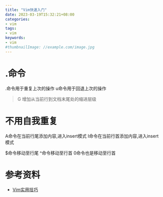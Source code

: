 ```yaml
---
title: "Vim快速入门"
date: 2023-03-19T15:32:21+08:00
categories:
- vim 
tags:
- vim
keywords:
- vim
#thumbnailImage: //example.com/image.jpg
---
```


<!--more-->

# .命令

.命令用于重复上次的操作
u命令用于回退上次的操作
>G 增加从当前行到文档末尾处的缩进层级

# 不用自我重复

A命令在当前行尾添加内容,进入insert模式
I命令在当前行首添加内容,进入insert模式

$命令移动至行尾
^命令移动至行首
0命令也是移动至行首



# 参考资料

- [Vim实用技巧](https://book.douban.com/subject/25869486/)
 
